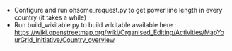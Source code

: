 * Configure and run ohsome_request.py to get power line length in every country (it takes a while)
* Run build_wikitable.py to build wikitable available here : https://wiki.openstreetmap.org/wiki/Organised_Editing/Activities/MapYourGrid_Initiative/Country_overview
